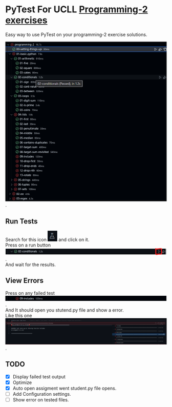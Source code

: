 # PyTest For UCLL [Programming-2 exercises](https://github.com/UCLL-PR2/exercises)

Easy way to use PyTest on your programming-2 exercise solutions.

![Preview](./images/preview.png).

## Run Tests
Search for this icon ![Test Explorer Icon](./images/test_explorer_icon.png) and click on it.\
Press on a run button ![Test](./images/test.png).\
And wait for the results.

## View Errors
Press on any failed test ![Failed Test](/images/failed_test.png).\
And It should open you stutend.py file and show a error.\
Like this one ![Failed Test Error](/images/failed_test_error.png).

## TODO
- [X] Display failed test output
- [X] Optimize
- [X] Auto open assigment went student.py file opens.
- [ ] Add Configuration settings.
- [ ] Show error on tested files.
